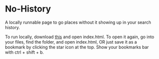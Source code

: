 # No-History
A locally runnable page to go places without it showing up in your search history.

To run locally, download <a href='https://github.com/NarwhalKid/No-History/archive/refs/heads/main.zip'>this</a> and open index.html. To open it again, go into your files, find the folder, and open index.html, OR just save it as a bookmark by clicking the star icon at the top. Show your bookmarks bar with ctrl + shift + b.
